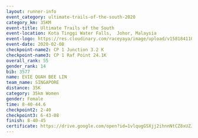 ```yaml
--- 
layout: runner-info 
event_category: ultimate-trails-of-the-south-2020 
category_km: 35KM 
event-title: Ultimate Trails of the South 
event-location: Kota Tinggi Water Falls,  Johor, Malaysia 
event-logo: https://res.cloudinary.com/raceyaya/image/upload/v1581841103/logo/2020/ultimate-trails-2020_i93dfj.jpg 
event-date: 2020-02-08 
checkpoint-name2: CP 1 Junction 3.2 K 
checkpoint-name3: CP 1 Raf Point 24.1K 
overall_rank: 55
gender_rank: 14
bib: 3577
name: EVIE QUAH BEE LIN
team_name: SINGAPORE
distance: 35K
category: 35km Women
gender: Female
time: 8-40-44.6
checkpoint2: 2-40
checkpoint3: 6-43-08
finish: 8-40-45
certificate: https://drive.google.com/open?id=1vlqugGSXjj2ihnnNtCZ8xUZJpFL-9N-B
--- 
```

